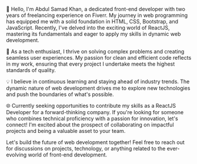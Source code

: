 👋 Hello, I'm Abdul Samad Khan, a dedicated front-end developer with two years of freelancing experience on Fiverr. My journey in web programming has equipped me with a solid foundation in HTML, CSS, Bootstrap, and JavaScript. Recently, I've delved into the exciting world of ReactJS, mastering its fundamentals and eager to apply my skills in dynamic web development.

🚀 As a tech enthusiast, I thrive on solving complex problems and creating seamless user experiences. My passion for clean and efficient code reflects in my work, ensuring that every project I undertake meets the highest standards of quality.

💡 I believe in continuous learning and staying ahead of industry trends. The dynamic nature of web development drives me to explore new technologies and push the boundaries of what's possible.

🌐 Currently seeking opportunities to contribute my skills as a ReactJS Developer for a forward-thinking company. If you're looking for someone who combines technical proficiency with a passion for innovation, let's connect! I'm excited about the prospect of collaborating on impactful projects and being a valuable asset to your team.

Let's build the future of web development together! Feel free to reach out for discussions on projects, technology, or anything related to the ever-evolving world of front-end development.
